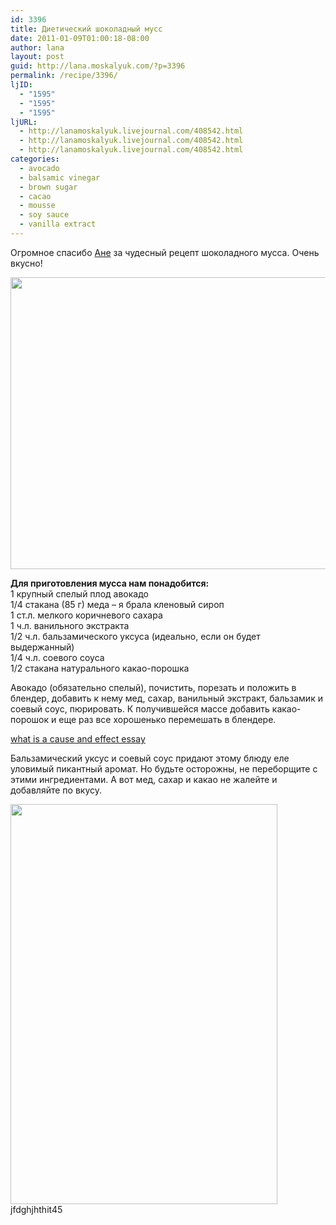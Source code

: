 ```yaml
---
id: 3396
title: Диетический шоколадный мусс
date: 2011-01-09T01:00:18-08:00
author: lana
layout: post
guid: http://lana.moskalyuk.com/?p=3396
permalink: /recipe/3396/
ljID:
  - "1595"
  - "1595"
  - "1595"
ljURL:
  - http://lanamoskalyuk.livejournal.com/408542.html
  - http://lanamoskalyuk.livejournal.com/408542.html
  - http://lanamoskalyuk.livejournal.com/408542.html
categories:
  - avocado
  - balsamic vinegar
  - brown sugar
  - cacao
  - mousse
  - soy sauce
  - vanilla extract
---
```

Огромное спасибо [Ане](http://zveruska.livejournal.com/14998.html#cutid1) за чудесный рецепт шоколадного мусса. Очень вкусно!

<img loading="lazy" class="alignnone" title="mousse" src="http://farm6.static.flickr.com/5129/5338585178_2d25298043_z.jpg" alt="" width="640" height="467" /> 

**Для приготовления мусса нам понадобится:**  
1 крупный спелый плод авокадо  
1/4 стакана (85 г) меда &#8211; я брала кленовый сироп  
1 ст.л. мелкого коричневого сахара  
1 ч.л. ванильного экстракта  
1/2 ч.л. бальзамического уксуса (идеально, если он будет выдержанный)  
1/4 ч.л. соевого соуса  
1/2 стакана натурального какао-порошка

Авокадо (обязательно спелый), почистить, порезать и положить в блендер, добавить к нему мед, сахар, ванильный экстракт, бальзамик и соевый соус, пюрировать. К получившейся массе добавить какао-порошок и еще раз все хорошенько перемешать в блендере.

<div>
  <a href='http://causeandeffectessayy.com/' title='what is a cause and effect essay'>what is a cause and effect essay</a>
</div>

Бальзамический уксус и соевый соус придают этому блюду еле уловимый пикантный аромат. Но будьте осторожны, не переборщите с этими ингредиентами. А вот мед, сахар и какао не жалейте и добавляйте по вкусу.

<img loading="lazy" class="alignnone" title="mousse" src="http://farm6.static.flickr.com/5007/5338583430_c9eaf2cccf_z.jpg" alt="" width="427" height="640" /> 

<div>
  jfdghjhthit45
</div>